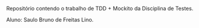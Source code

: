 Repositório contendo o trabalho de TDD + Mockito da Disciplina de Testes.

Aluno: Saulo Bruno de Freitas Lino.
